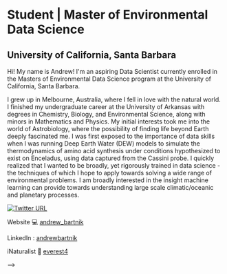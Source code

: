# Student | Master of Environmental Data Science  
## University of California, Santa Barbara

Hi!
My name is Andrew! I'm an aspiring Data Scientist currently enrolled in the Masters of Environmental Data Science program at the University of California, Santa Barbara. 

I grew up in Melbourne, Australia, where I fell in love with the natural world. I finished my undergraduate career at the University of Arkansas with degrees in Chemistry, Biology, and Environmental Science, along with minors in Mathematics and Physics. My initial interests took me into the world of Astrobiology, where the possibility of finding life beyond Earth deeply fascinated me. I was first exposed to the importance of data skills when I was running Deep Earth Water (DEW) models to simulate the thermodynamics of amino acid synthesis under conditions hypothesized to exist on Enceladus, using data captured from the Cassini probe. I quickly realized that I wanted to be broadly, yet rigorously trained in data science - the techniques of which I hope to apply towards solving a wide range of environmental problems. I am broadly interested in the insight machine learning can provide towards understanding large scale climatic/oceanic and planetary processes.




[![Twitter URL](https://img.shields.io/twitter/url/https/twitter.com/andrew_bartnik.svg?style=social&label=Follow%20%40andrew_bartnik)](https://twitter.com/andrew_bartnik)




Website 💻 [andrew_bartnik](https://andrewbartnik.github.io/andrew_bartnik/) 


LinkedIn : [andrewbartnik](https://www.linkedin.com/in/andrewbartnik/) 


iNaturalist 🐊 [everest4](https://www.inaturalist.org/people/everest4)



-->
